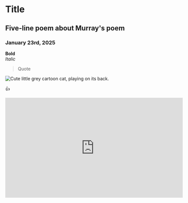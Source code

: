 # Title  

## Five-line poem about Murray's poem  
### January 23rd, 2025  

**Bold**  
*Italic*  

> Quote

![Cute little grey cartoon cat, playing on its back.](cute_grey_cat.png)
  
:+1:  
<iframe width="560" height="315" src="https://www.youtube.com/embed/kPa7bsKwL-c?si=boJIv67Aevn_AniD" title="YouTube video player" frameborder="0" allow="accelerometer; autoplay; clipboard-write; encrypted-media; gyroscope; picture-in-picture; web-share" referrerpolicy="strict-origin-when-cross-origin" allowfullscreen></iframe>
